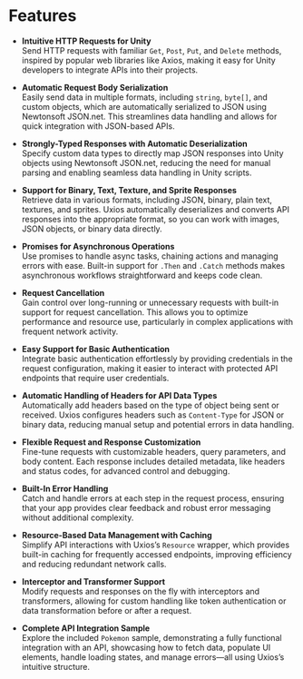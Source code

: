 ﻿# Features

- **Intuitive HTTP Requests for Unity**  
  Send HTTP requests with familiar `Get`, `Post`, `Put`, and `Delete` methods, inspired by popular web libraries like
  Axios, making it easy for Unity developers to integrate APIs into their projects.

- **Automatic Request Body Serialization**  
  Easily send data in multiple formats, including `string`, `byte[]`, and custom objects, which are automatically
  serialized to JSON using Newtonsoft JSON.net. This streamlines data handling and allows for quick integration with
  JSON-based APIs.

- **Strongly-Typed Responses with Automatic Deserialization**  
  Specify custom data types to directly map JSON responses into Unity objects using Newtonsoft JSON.net, reducing the
  need for manual parsing and enabling seamless data handling in Unity scripts.

- **Support for Binary, Text, Texture, and Sprite Responses**  
  Retrieve data in various formats, including JSON, binary, plain text, textures, and sprites. Uxios automatically
  deserializes and converts API responses into the appropriate format, so you can work with images, JSON objects, or
  binary data directly.

- **Promises for Asynchronous Operations**  
  Use promises to handle async tasks, chaining actions and managing errors with ease. Built-in support for `.Then`
  and `.Catch` methods makes asynchronous workflows straightforward and keeps code clean.

- **Request Cancellation**  
  Gain control over long-running or unnecessary requests with built-in support for request cancellation. This allows you
  to optimize performance and resource use, particularly in complex applications with frequent network activity.

- **Easy Support for Basic Authentication**  
  Integrate basic authentication effortlessly by providing credentials in the request configuration, making it easier to
  interact with protected API endpoints that require user credentials.

- **Automatic Handling of Headers for API Data Types**  
  Automatically add headers based on the type of object being sent or received. Uxios configures headers such
  as `Content-Type` for JSON or binary data, reducing manual setup and potential errors in data handling.

- **Flexible Request and Response Customization**  
  Fine-tune requests with customizable headers, query parameters, and body content. Each response includes detailed
  metadata, like headers and status codes, for advanced control and debugging.

- **Built-In Error Handling**  
  Catch and handle errors at each step in the request process, ensuring that your app provides clear feedback and robust
  error messaging without additional complexity.

- **Resource-Based Data Management with Caching**  
  Simplify API interactions with Uxios’s `Resource` wrapper, which provides built-in caching for frequently accessed
  endpoints, improving efficiency and reducing redundant network calls.

- **Interceptor and Transformer Support**  
  Modify requests and responses on the fly with interceptors and transformers, allowing for custom handling like token
  authentication or data transformation before or after a request.

- **Complete API Integration Sample**  
  Explore the included `Pokemon` sample, demonstrating a fully functional integration with an API, showcasing how to
  fetch data, populate UI elements, handle loading states, and manage errors—all using Uxios’s intuitive structure.